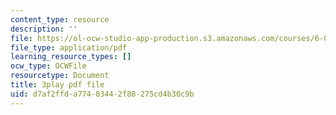 ```yaml
---
content_type: resource
description: ''
file: https://ol-ocw-studio-app-production.s3.amazonaws.com/courses/6-042j-mathematics-for-computer-science-spring-2015/d7af2ffda77403442f88275cd4b30c9b_QzSCf62kzjE.pdf
file_type: application/pdf
learning_resource_types: []
ocw_type: OCWFile
resourcetype: Document
title: 3play pdf file
uid: d7af2ffd-a774-0344-2f88-275cd4b30c9b
---
```

